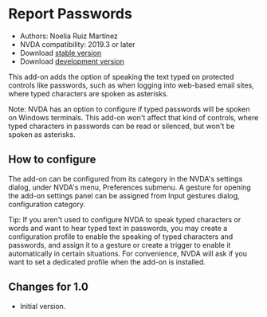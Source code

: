 # Report Passwords #

* Authors: Noelia Ruiz Martínez
* NVDA compatibility: 2019.3 or later
* Download [stable version][1]
* Download [development version][2]

This add-on adds the option of speaking the text typed on protected controls like passwords, such as when logging into web-based email sites, where typed characters are spoken as asterisks.

Note: NVDA has an option to configure if typed passwords will be spoken on Windows terminals. This add-on won't affect that kind of controls, where typed characters in passwords can be read or silenced, but won't be spoken as asterisks.

## How to configure

The add-on can be configured from its category in the NVDA's settings dialog, under NVDA's menu, Preferences submenu. A gesture for opening the add-on settings panel can be assigned from Input gestures dialog, configuration category.

Tip: If you aren't used to configure NVDA to speak typed characters or words and want to hear typed text in passwords, you may create a configuration profile to enable the speaking of typed characters and passwords, and assign it to a gesture or create a trigger to enable it automatically in certain situations. For convenience, NVDA will ask if you want to set a dedicated profile when the add-on is installed.

## Changes for 1.0 ##
* Initial version.

[1]: http://addons.nvda-project.org/files/get.php?file=rp

[2]: http://addons.nvda-project.org/files/get.php?file=rp-dev

